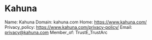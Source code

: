 
# Kahuna

Name: Kahuna
Domain: kahuna.com
Home: https://www.kahuna.com/
Privacy_policy: https://www.kahuna.com/privacy-policy/
Email: privacy@kahuna.com
Member_of: TrustE_TrustArc
